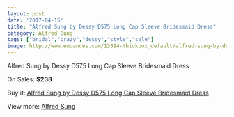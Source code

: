 ```yaml
---
layout: post
date: '2017-04-15'
title: "Alfred Sung by Dessy D575 Long Cap Sleeve Bridesmaid Dress"
category: Alfred Sung
tags: ["bridal","crazy","dessy","style","sale"]
image: http://www.eudances.com/13594-thickbox_default/alfred-sung-by-dessy-d575-long-cap-sleeve-bridesmaid-dress.jpg
---
```

Alfred Sung by Dessy D575 Long Cap Sleeve Bridesmaid Dress

On Sales: **$238**
<a href="https://www.eudances.com/en/alfred-sung/4098-alfred-sung-by-dessy-d575-long-cap-sleeve-bridesmaid-dress.html"><amp-img layout="responsive" width="600" height="600" src="//www.eudances.com/13594-thickbox_default/alfred-sung-by-dessy-d575-long-cap-sleeve-bridesmaid-dress.jpg" alt="Alfred Sung by Dessy D575 Long Cap Sleeve Bridesmaid Dress 0" /></a>
<a href="https://www.eudances.com/en/alfred-sung/4098-alfred-sung-by-dessy-d575-long-cap-sleeve-bridesmaid-dress.html"><amp-img layout="responsive" width="600" height="600" src="//www.eudances.com/13597-thickbox_default/alfred-sung-by-dessy-d575-long-cap-sleeve-bridesmaid-dress.jpg" alt="Alfred Sung by Dessy D575 Long Cap Sleeve Bridesmaid Dress 1" /></a>
<a href="https://www.eudances.com/en/alfred-sung/4098-alfred-sung-by-dessy-d575-long-cap-sleeve-bridesmaid-dress.html"><amp-img layout="responsive" width="600" height="600" src="//www.eudances.com/13596-thickbox_default/alfred-sung-by-dessy-d575-long-cap-sleeve-bridesmaid-dress.jpg" alt="Alfred Sung by Dessy D575 Long Cap Sleeve Bridesmaid Dress 2" /></a>
<a href="https://www.eudances.com/en/alfred-sung/4098-alfred-sung-by-dessy-d575-long-cap-sleeve-bridesmaid-dress.html"><amp-img layout="responsive" width="600" height="600" src="//www.eudances.com/13595-thickbox_default/alfred-sung-by-dessy-d575-long-cap-sleeve-bridesmaid-dress.jpg" alt="Alfred Sung by Dessy D575 Long Cap Sleeve Bridesmaid Dress 3" /></a>

Buy it: [Alfred Sung by Dessy D575 Long Cap Sleeve Bridesmaid Dress](https://www.eudances.com/en/alfred-sung/4098-alfred-sung-by-dessy-d575-long-cap-sleeve-bridesmaid-dress.html "Alfred Sung by Dessy D575 Long Cap Sleeve Bridesmaid Dress")

View more: [Alfred Sung](https://www.eudances.com/en/52-alfred-sung "Alfred Sung")